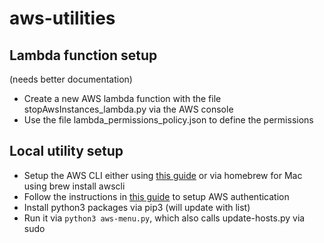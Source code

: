 # aws-utilities

## Lambda function setup
(needs better documentation)
- Create a new AWS lambda function with the file stopAwsInstances_lambda.py via the AWS console 
- Use the file lambda_permissions_policy.json to define the permissions

## Local utility setup
- Setup the AWS CLI either using [this guide](https://docs.aws.amazon.com/cli/latest/userguide/getting-started-install.html) or via homebrew for Mac using brew install awscli
- Follow the instructions in [this guide](https://docs.aws.amazon.com/cli/latest/userguide/getting-started-prereqs.html) to setup AWS authentication 
- Install python3 packages via pip3 (will update with list)
- Run it via `python3 aws-menu.py`, which also calls update-hosts.py via sudo 
